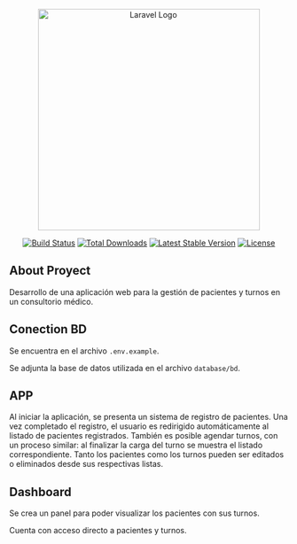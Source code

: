<p align="center"><a href="https://laravel.com" target="_blank"><img src="https://raw.githubusercontent.com/laravel/art/master/logo-lockup/5%20SVG/2%20CMYK/1%20Full%20Color/laravel-logolockup-cmyk-red.svg" width="400" alt="Laravel Logo"></a></p>

<p align="center">
<a href="https://github.com/laravel/framework/actions"><img src="https://github.com/laravel/framework/workflows/tests/badge.svg" alt="Build Status"></a>
<a href="https://packagist.org/packages/laravel/framework"><img src="https://img.shields.io/packagist/dt/laravel/framework" alt="Total Downloads"></a>
<a href="https://packagist.org/packages/laravel/framework"><img src="https://img.shields.io/packagist/v/laravel/framework" alt="Latest Stable Version"></a>
<a href="https://packagist.org/packages/laravel/framework"><img src="https://img.shields.io/packagist/l/laravel/framework" alt="License"></a>
</p>

## About Proyect

Desarrollo de una aplicación web para la gestión de pacientes y turnos en un consultorio médico.

## Conection BD

Se encuentra en el archivo `.env.example`.

Se adjunta la base de datos utilizada en el archivo `database/bd`.

## APP
Al iniciar la aplicación, se presenta un sistema de registro de pacientes. Una vez completado el registro, el usuario es redirigido automáticamente al listado de pacientes registrados.
También es posible agendar turnos, con un proceso similar: al finalizar la carga del turno se muestra el listado correspondiente.
Tanto los pacientes como los turnos pueden ser editados o eliminados desde sus respectivas listas.

## Dashboard
Se crea un panel para poder visualizar los pacientes con sus turnos.

Cuenta con acceso directo a pacientes y turnos.
